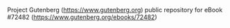 Project Gutenberg (https://www.gutenberg.org) public repository
for eBook #72482 (https://www.gutenberg.org/ebooks/72482)
